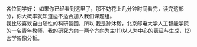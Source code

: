 各位同学好：
如果你已经看到这里了，那不妨花上几分钟时间看完，读完这部分，你大概率就知道适不适合加入我们课题组。<br>
我比较喜欢自由随性的科研氛围，所以
我是孙沐毅，北京邮电大学人工智能学院的一名青年教师，我的研究方向一两个方向为主:(1)以人为中心的表征与生成，(2)医学影像分析。
